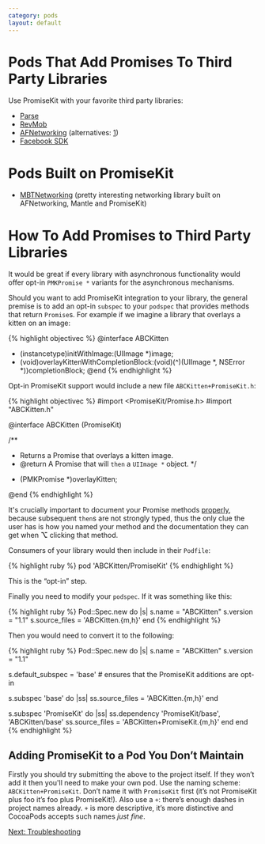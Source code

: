 ```yaml
---
category: pods
layout: default
---
```


# Pods That Add Promises To Third Party Libraries

Use PromiseKit with your favorite third party libraries:

* [Parse](https://github.com/hathway/Parse-PromiseKit)
* [RevMob](https://github.com/mxcl/PromiseKit/pull/47)
* [AFNetworking](https://github.com/csotiriou/AFNetworking-PromiseKit) (alternatives:  [1](https://github.com/skeeet/AFNetworking-PromiseKit))
* [Facebook SDK](https://github.com/FastrBooks/Facebook-PromiseKit)

# Pods Built on PromiseKit

* [MBTNetworking](https://github.com/madbat/MBTNetworking) (pretty interesting networking library built on AFNetworking, Mantle and PromiseKit)

# How To Add Promises to Third Party Libraries

It would be great if every library with asynchronous functionality would offer opt-in `PMKPromise *` variants for the asynchronous mechanisms.

Should you want to add PromiseKit integration to your library, the general premise is to add an opt-in `subspec` to your `podspec` that provides methods that return `Promise`s. For example if we imagine a library that overlays a kitten on an image:

{% highlight objectivec %}
@interface ABCKitten
- (instancetype)initWithImage:(UIImage *)image;
- (void)overlayKittenWithCompletionBlock:(void)(^)(UIImage *, NSError *))completionBlock;
@end
{% endhighlight %}

Opt-in PromiseKit support would include a new file `ABCKitten+PromiseKit.h`:

{% highlight objectivec %}
#import <PromiseKit/Promise.h>
#import "ABCKitten.h"


@interface ABCKitten (PromiseKit)

/**
 * Returns a Promise that overlays a kitten image.
 * @return A Promise that will `then` a `UIImage *` object.
 */
- (PMKPromise *)overlayKitten;

@end
{% endhighlight %}

It's crucially important to document your Promise methods [properly](http://nshipster.com/documentation/), because subsequent `then`s are not strongly typed, thus the only clue the user has is how you named your method and the documentation they can get when **⌥** clicking that method.

Consumers of your library would then include in their `Podfile`:

{% highlight ruby %}
pod 'ABCKitten/PromiseKit'
{% endhighlight %}

This is the “opt-in” step.

Finally you need to modify your `podspec`. If it was something like this:

{% highlight ruby %}
Pod::Spec.new do |s|
  s.name         = "ABCKitten"
  s.version      = "1.1"
  s.source_files = 'ABCKitten.{m,h}'
end
{% endhighlight %}

Then you would need to convert it to the following:

{% highlight ruby %}
Pod::Spec.new do |s|
  s.name         = "ABCKitten"
  s.version      = "1.1"

  s.default_subspec = 'base'  # ensures that the PromiseKit additions are opt-in

  s.subspec 'base' do |ss|
    ss.source_files = 'ABCKitten.{m,h}'
  end

  s.subspec 'PromiseKit' do |ss|
    ss.dependency 'PromiseKit/base', 'ABCKitten/base'
    ss.source_files = 'ABCKitten+PromiseKit.{m,h}'
  end
end
{% endhighlight %}


## Adding PromiseKit to a Pod You Don’t Maintain

Firstly you should try submitting the above to the project itself. If they won’t add it then you'll need to make your own pod. Use the naming scheme: `ABCKitten+PromiseKit`. Don’t name it with `PromiseKit` first (it’s not PromiseKit plus foo it’s foo plus PromiseKit!). Also use a `+`: there’s enough dashes in project names already. `+` is more descriptive, it’s more distinctive and CocoaPods accepts such names *just fine*.

<div><a class="pagination" href="/troubleshooting">Next: Troubleshooting</a></div>
